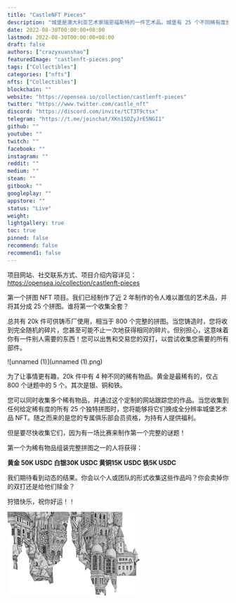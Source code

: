```yaml
---
title: "CastleNFT Pieces"
description: "城堡是澳大利亚艺术家瑞恩福斯特的一件艺术品。城堡有 25 个不同稀有度的碎片，可以转换成完整的谜题。"
date: 2022-08-30T00:00:00+08:00
lastmod: 2022-08-30T00:00:00+08:00
draft: false
authors: ["crazyxuanshao"]
featuredImage: "castlenft-pieces.png"
tags: ["Collectibles"]
categories: ["nfts"]
nfts: ["Collectibles"]
blockchain: ""
website: "https://opensea.io/collection/castlenft-pieces"
twitter: "https://www.twitter.com/castle_nft"
discord: "https://discord.com/invite/tCT3T9ctsx"
telegram: "https://t.me/joinchat/XKn1SOZyJrE5NGI1"
github: ""
youtube: ""
twitch: ""
facebook: ""
instagram: ""
reddit: ""
medium: ""
steam: ""
gitbook: ""
googleplay: ""
appstore: ""
status: "Live"
weight: 
lightgallery: true
toc: true
pinned: false
recommend: false
recommend1: false
---
```

项目网站、社交联系方式、项目介绍内容详见：https://opensea.io/collection/castlenft-pieces



第一个拼图 NFT 项目。我们已经制作了近 2 年制作的令人难以置信的艺术品，并将其分成 25 个拼图。谁将第一个收集全套？

总共有 20k 件可供铸币厂使用，相当于 800 个完整的拼图。当您铸造时，您将收到完全随机的碎片，您甚至可能不止一次地获得相同的碎片。但别担心，这意味着你有一件别人需要的东西！您可以出售和交易您的双打，以尝试收集您需要的所有部件。

![unnamed (1)](unnamed (1).png)

为了让事情更有趣，20k 件中有 4 种不同的稀有物品。黄金是最稀有的，仅占 800 个谜题中的 5 个。其次是银、铜和铁。

您可以同时收集多个稀有物品，并通过这个定制的网站跟踪您的作品。当您收集到任何给定稀有度的所有 25 个独特拼图时，您将能够将它们换成全分辨率城堡艺术品 NFT。随之而来的是您的专属俱乐部会员资格，为持有人提供福利。

但是要尽快收集它们，因为有一场比赛来制作第一个完整的谜题！

第一个为稀有物品组装完整拼图之一的人将获得：

**黄金 50K USDC         白银30K USDC           黄铜15K USDC      铁5K USDC**

我们期待看到动态的结果。你会以个人或团队的形式收集这些作品吗？你会卖掉你的双打还是给他们赎金？

狩猎快乐，祝你好运！！

![unnamed](unnamed.png)